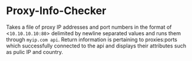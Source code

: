 # Proxy-Info-Checker
Takes a file of proxy IP addresses and port numbers in the format of <`10.10.10.10:80`> delimited by newline separated values and runs them through `myip.com api`. Return information is pertaining to proxies:ports which successfully connected to the api and displays their attributes such as pulic IP and country.
